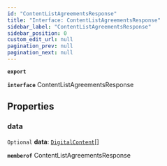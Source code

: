 ```yaml
---
id: "ContentListAgreementsResponse"
title: "Interface: ContentListAgreementsResponse"
sidebar_label: "ContentListAgreementsResponse"
sidebar_position: 0
custom_edit_url: null
pagination_prev: null
pagination_next: null
---
```


**`export`**

**`interface`** ContentListAgreementsResponse

## Properties

### data

 `Optional` **data**: [`DigitalContent`](DigitalContent.md)[]

**`memberof`** ContentListAgreementsResponse
